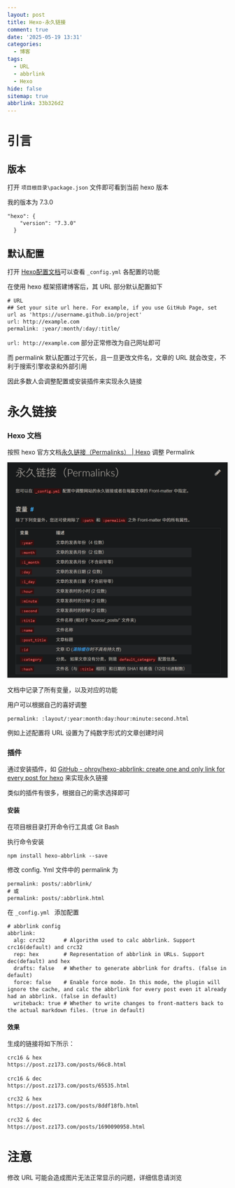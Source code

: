 ```yaml
---
layout: post
title: Hexo-永久链接
comment: true
date: '2025-05-19 13:31'
categories:
  - 博客
tags:
  - URL
  - abbrlink
  - Hexo
hide: false
sitemap: true
abbrlink: 33b326d2
---
```

# 引言

## 版本

打开 `项目根目录\package.json` 文件即可看到当前 hexo 版本

我的版本为 7.3.0

```
"hexo": {
    "version": "7.3.0"
  }
```

## 默认配置

打开 [Hexo配置文档](https://hexo.io/zh-cn/docs/configuration.html)可以查看 `_config.yml` 各配置的功能

在使用 hexo 框架搭建博客后，其 URL 部分默认配置如下

```
# URL
## Set your site url here. For example, if you use GitHub Page, set url as 'https://username.github.io/project'
url: http://example.com
permalink: :year/:month/:day/:title/
```

`url: http://example.com` 部分正常修改为自己网址即可

而 permalink 默认配置过于冗长，且一旦更改文件名，文章的 URL 就会改变，不利于搜索引擎收录和外部引用

因此多数人会调整配置或安装插件来实现永久链接
# 永久链接

### Hexo 文档

按照 hexo 官方文档[永久链接（Permalinks） \| Hexo](https://hexo.io/zh-cn/docs/permalinks) 调整 Permalink

![](permalink/file-20250518232304341.png)

文档中记录了所有变量，以及对应的功能

用户可以根据自己的喜好调整

```
permalink: :layout/:year:month:day:hour:minute:second.html
```

例如上述配置将 URL 设置为了纯数字形式的文章创建时间

### 插件

通过安装插件，如 [GitHub - ohroy/hexo-abbrlink: create one and only link for every post for hexo](https://github.com/ohroy/hexo-abbrlink) 来实现永久链接

类似的插件有很多，根据自己的需求选择即可

#### 安装

在项目根目录打开命令行工具或 Git Bash

执行命令安装

```
npm install hexo-abbrlink --save
```

修改 config. Yml 文件中的 permalink 为

```
permalink: posts/:abbrlink/ 
# 或
permalink: posts/:abbrlink.html
```

在 `_config.yml ` 添加配置

```
# abbrlink config
abbrlink:
  alg: crc32      # Algorithm used to calc abbrlink. Support crc16(default) and crc32
  rep: hex        # Representation of abbrlink in URLs. Support dec(default) and hex
  drafts: false   # Whether to generate abbrlink for drafts. (false in default)
  force: false    # Enable force mode. In this mode, the plugin will ignore the cache, and calc the abbrlink for every post even it already had an abbrlink. (false in default)
  writeback: true # Whether to write changes to front-matters back to the actual markdown files. (true in default)
```

#### 效果

生成的链接将如下所示：

```
crc16 & hex
https://post.zz173.com/posts/66c8.html

crc16 & dec
https://post.zz173.com/posts/65535.html
```

```
crc32 & hex
https://post.zz173.com/posts/8ddf18fb.html

crc32 & dec
https://post.zz173.com/posts/1690090958.html
```

# 注意

修改 URL 可能会造成图片无法正常显示的问题，详细信息请浏览





